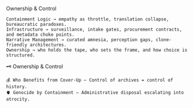 Ownership & Control



    Containment Logic → empathy as throttle, translation collapse, bureaucratic paradoxes.
    Infrastructure → surveillance, intake gates, procurement contracts, and metadata choke points.
    Narrative Management → curated amnesia, perception gaps, clone-friendly architectures.
    Ownership → who holds the tape, who sets the frame, and how choice is structured.

🗝 Ownership & Control

    💰 Who Benefits from Cover-Up — Control of archives = control of history.
    🫀 Genocide by Containment — Administrative disposal escalating into atrocity.
